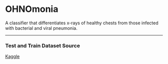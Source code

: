 # OHNOmonia
A classifier that differentiates x-rays of healthy chests from those infected with bacterial and viral pneumonia.

---
### Test and Train Dataset Source
[Kaggle](https://www.kaggle.com/paultimothymooney/chest-xray-pneumonia) 
